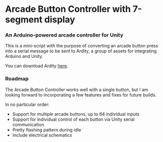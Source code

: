 # Arcade Button Controller with 7-segment display
### An Arduino-powered arcade controller for Unity

This is a mini-script with the purpose of converting an arcade button press into a serial message to be sent to Ardity, a group of assets for integrating Arduino and Unity.

You can download Ardity [here](https://github.com/DWilches/Ardity).

### Roadmap

The Arcade Button Controller works well with a single button, but I am looking forward to incorporating a few features and fixes for future builds.

In no particular order:
* Support for multiple arcade buttons, up to 64 individual inputs
* Support for individual control of each button via Unity serial communication
* Pretty flashing pattern during idle
* Include electrical schematics
